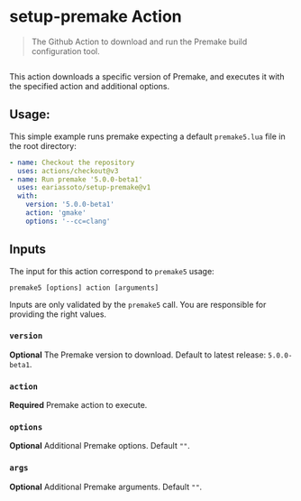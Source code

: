 # setup-premake Action

> The Github Action to download and run the Premake build configuration tool.

<a href="https://github.com/eariassoto/setup-premake/actions?query=workflow%3Atests">
    <img src="https://github.com/eariassoto/setup-premake/workflows/tests/badge.svg" alt="">
</a>

This action downloads a specific version of Premake, and executes it with the specified action and additional options.

## Usage:

This simple example runs premake expecting a default `premake5.lua` file in the root directory:

```yaml
- name: Checkout the repository
  uses: actions/checkout@v3
- name: Run premake '5.0.0-beta1'
  uses: eariassoto/setup-premake@v1
  with:
    version: '5.0.0-beta1'
    action: 'gmake'
    options: '--cc=clang'
```

## Inputs

The input for this action correspond to `premake5` usage:

```
premake5 [options] action [arguments]
```

Inputs are only validated by the `premake5` call. You are responsible for providing the right values.

### `version`

**Optional** The Premake version to download. Default to latest release: `5.0.0-beta1`.

### `action`

**Required** Premake action to execute.

### `options`

**Optional** Additional Premake options. Default `""`.

### `args`

**Optional** Additional Premake arguments. Default `""`.
